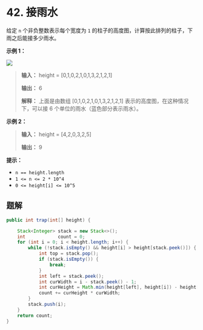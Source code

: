 # 42. 接雨水

给定 `n` 个非负整数表示每个宽度为 `1` 的柱子的高度图，计算按此排列的柱子，下雨之后能接多少雨水。

**示例 1：**

![](https://assets.leetcode-cn.com/aliyun-lc-upload/uploads/2018/10/22/rainwatertrap.png)

> **输入：** height = \[0,1,0,2,1,0,1,3,2,1,2,1]
> 
> **输出：** 6
> 
> **解释：** 上面是由数组 \[0,1,0,2,1,0,1,3,2,1,2,1] 表示的高度图，在这种情况下，可以接 6 个单位的雨水（蓝色部分表示雨水）。
>

**示例 2：**

> **输入：** height = \[4,2,0,3,2,5]
> 
> **输出：** 9
>

**提示：**

*   `n == height.length`
*   `1 <= n <= 2 * 10^4`
*   `0 <= height[i] <= 10^5`


## 题解

```java
public int trap(int[] height) {

    Stack<Integer> stack = new Stack<>();
    int            count = 0;
    for (int i = 0; i < height.length; i++) {
        while (!stack.isEmpty() && height[i] > height[stack.peek()]) {
            int top = stack.pop();
            if (stack.isEmpty()) {
                break;
            }
            int left = stack.peek();
            int curWidth = i - stack.peek() - 1;
            int curHeight = Math.min(height[left], height[i]) - height[top];
            count += curHeight * curWidth;
        }
        stack.push(i);
    }
    return count;
}
```